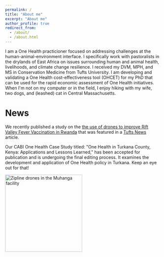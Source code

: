 ```yaml
---
permalink: /
title: "About me"
excerpt: "About me"
author_profile: true
redirect_from: 
  - /about/
  - /about.html
---
```


I am a One Health practicioner focused on addressing challenges at the human-animal-environment interface. I specifically work with pastoralists in the drylands of East Africa on issues surrounding human and animal health, livelihoods, and climate change resilience. I received my DVM, MPH, and MS in Conservation Medicine from Tufts University. I am developing and validating a One Health cost-effectiveness tool (OHCET) for my PhD that can be used for the rapid economic assessment of One Health initiatives. When I'm not on my computer or in the field, I enjoy hiking with my wife, two dogs, and (leashed) cat in Central Massachusetts.

News
======
We recently published a study on the [the use of drones to improve Rift Valley Fever Vaccination in Rwanda](https://www.mdpi.com/2076-393X/11/3/605) that was featured in a [Tufts News](https://vet.tufts.edu/news-events/news/vaccine-delivery-drone) article. 

Our CABI One Health Case Study titled: "One Health in Turkana County, Kenya: Applications and Lessons Learned," has been accepted for publication and is undergoing the final editing process. It examines the development and application of One Health policy in Turkana. Keep an eye out for that! 

<img src="https://evfitzgriff.github.io/assets/IMG-20190617-WA0023.jpg" width="250" title="Zipline drones in the Muhanga facility">

